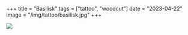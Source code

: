 +++
title = "Basilisk"
tags = ["tattoo", "woodcut"]
date = "2023-04-22"
image = "/img/tattoo/basilisk.jpg"
+++

![](/img/tattoo/basilisk.jpg)
